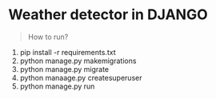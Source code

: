 # Weather detector in DJANGO
> How to run?
1. pip install -r requirements.txt
2. python manage.py makemigrations
3. python manage.py migrate
4. python manaage.py createsuperuser
5. python manage.py run
